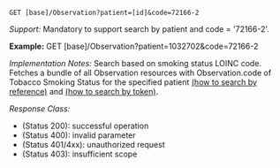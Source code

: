 
`GET [base]/Observation?patient=[id]&code=72166-2`

*Support:* Mandatory to support search by patient and code = '72166-2'.

**Example:** GET [base]/Observation?patient=1032702&code=72166-2

*Implementation Notes:*  Search based on smoking status LOINC code. Fetches a bundle of all Observation resources with Observation.code of Tobacco Smoking Status for the specified patient [(how to search by reference)] and [(how to search by token)].

*Response Class:*

-   (Status 200): successful operation
-   (Status 400): invalid parameter
-   (Status 401/4xx): unauthorized request
-   (Status 403): insufficient scope

  [(how to search by reference)]: http://build.fhir.org/search.html#reference
  [(how to search by token)]: http://build.fhir.org/search.html#token
  [Composite Search Parameters]: http://build.fhir.org/search.html#combining
  [(how to search by date)]: http://build.fhir.org/search.html#date
  [(how to search by string)]: http://build.fhir.org/search.html#string
